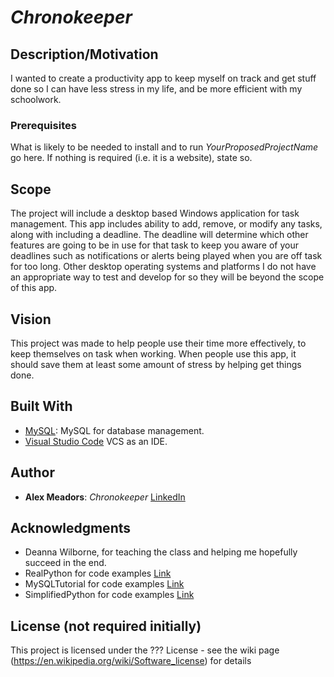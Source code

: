 # *Chronokeeper*
## Description/Motivation

I wanted to create a productivity app to keep myself on track and get stuff done so I can have less stress in my life, and be more efficient with my schoolwork.

### Prerequisites

What is likely to be needed to install and to run *YourProposedProjectName* go here. If nothing is required (i.e. it is a website), state so.

## Scope

The project will include a desktop based Windows application for task management. This app includes ability to add, remove, or modify any tasks, along with including a deadline. The deadline will determine which other features are going to be in use for that task to keep you aware of your deadlines such as notifications or alerts being played when you are off task for too long. Other desktop operating systems and platforms I do not have an appropriate way to test and develop for so they will be beyond the scope of this app.

## Vision

This project was made to help people use their time more effectively, to keep themselves on task when working. When people use this app, it should save them at least some amount of stress by helping get things done. 

## Built With

- [MySQL](https://www.mysql.com): MySQL for database management.
- [Visual Studio Code](https://code.visualstudio.com) VCS as an IDE.

## Author

- **Alex Meadors**: *Chronokeeper* [LinkedIn](https://www.linkedin.com/in/alex-meadors-8506751a0/)

## Acknowledgments

- Deanna Wilborne, for teaching the class and helping me hopefully succeed in the end.
- RealPython for code examples [Link](https://realpython.com/python-mysql/)
- MySQLTutorial for code examples [Link](https://www.mysqltutorial.org/mysql-create-table/)
- SimplifiedPython for code examples [Link](https://www.simplifiedpython.net/python-gui-login/)

## License (not required initially)

This project is licensed under the ??? License - see the wiki page (https://en.wikipedia.org/wiki/Software_license) for details

